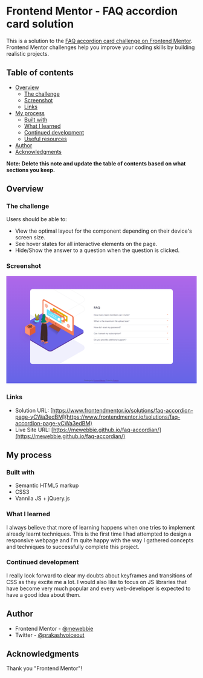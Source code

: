 # Frontend Mentor - FAQ accordion card solution

This is a solution to the [FAQ accordion card challenge on Frontend Mentor](https://www.frontendmentor.io/challenges/faq-accordion-card-XlyjD0Oam). Frontend Mentor challenges help you improve your coding skills by building realistic projects. 

## Table of contents

- [Overview](#overview)
  - [The challenge](#the-challenge)
  - [Screenshot](#screenshot)
  - [Links](#links)
- [My process](#my-process)
  - [Built with](#built-with)
  - [What I learned](#what-i-learned)
  - [Continued development](#continued-development)
  - [Useful resources](#useful-resources)
- [Author](#author)
- [Acknowledgments](#acknowledgments)

**Note: Delete this note and update the table of contents based on what sections you keep.**

## Overview

### The challenge

Users should be able to:

- View the optimal layout for the component depending on their device's screen size.
- See hover states for all interactive elements on the page.
- Hide/Show the answer to a question when the question is clicked.

### Screenshot

![](images/screenshot.png)

### Links

- Solution URL: [https://www.frontendmentor.io/solutions/faq-accordion-page-yCWa3edBM](https://www.frontendmentor.io/solutions/faq-accordion-page-yCWa3edBM)
- Live Site URL: [https://mewebbie.github.io/faq-accordian/](https://mewebbie.github.io/faq-accordian/)

## My process

### Built with

- Semantic HTML5 markup
- CSS3
- Vannila JS + jQuery.js

### What I learned

I always believe that more of learning happens when one tries to implement already learnt techniques. This is the first time I had attempted to design a responsive webpage and I'm quite happy with the way I gathered concepts and techniques to successfully complete this project.

### Continued development

I really look forward to clear my doubts about keyframes and transitions of CSS as they excite me a lot. I would also like to focus on JS libraries that have become very much popular and every web-developer is expected to have a good idea about them.

## Author

- Frontend Mentor - [@mewebbie](https://www.frontendmentor.io/profile/mewebbie)
- Twitter - [@prakashvoiceout](https://www.twitter.com/yourusername)

## Acknowledgments

Thank you "Frontend Mentor"!
